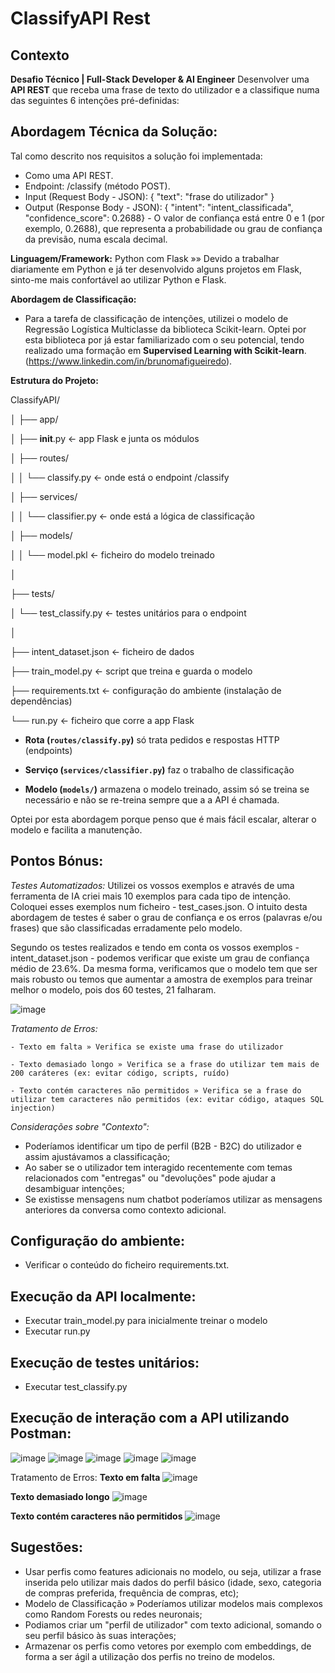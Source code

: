 # ClassifyAPI Rest

## **Contexto**

**Desafio Técnico | Full-Stack Developer & AI Engineer**
Desenvolver uma **API REST** que receba uma frase de texto do utilizador e a classifique numa das seguintes 6 intenções pré-definidas:

## **Abordagem Técnica da Solução:**

Tal como descrito nos requisitos a solução foi implementada:
-  	Como uma API REST.
-   Endpoint: /classify (método POST).
-   Input (Request Body - JSON): { "text": "frase do utilizador" }
-   Output (Response Body - JSON): { "intent": "intent_classificada", "confidence_score":  0.2688} - O valor de confiança está entre 0 e 1 (por exemplo, 0.2688), que representa a probabilidade ou grau de confiança da previsão, numa escala decimal.

**Linguagem/Framework:** Python com Flask »» Devido a trabalhar diariamente em Python e já ter desenvolvido alguns projetos em Flask, sinto-me mais confortável ao utilizar Python e Flask.

**Abordagem de Classificação:** 
- Para a tarefa de classificação de intenções, utilizei o modelo de Regressão Logística Multiclasse da biblioteca Scikit-learn. Optei por esta biblioteca por já estar familiarizado com o seu potencial, tendo realizado uma formação em **Supervised Learning with Scikit-learn**.(https://www.linkedin.com/in/brunomafigueiredo).
 
 **Estrutura do Projeto:** 

  ClassifyAPI/
  
│
├── app/

│   ├── __init__.py             ← app Flask e junta os módulos

│   ├── routes/

│   │   └── classify.py         ← onde está o endpoint /classify

│   ├── services/

│   │   └── classifier.py       ← onde está a lógica de classificação

│   ├── models/

│   │   └── model.pkl           ← ficheiro do modelo treinado

│

├── tests/

│   └── test_classify.py        ← testes unitários para o endpoint

│

├── intent_dataset.json         ← ficheiro de dados

├── train_model.py              ← script que treina e guarda o modelo

├── requirements.txt            ← configuração do ambiente (instalação de dependências)

└── run.py                      ← ficheiro que corre a app Flask


-   **Rota (`routes/classify.py`)** só trata pedidos e respostas HTTP (endpoints)
    
-   **Serviço (`services/classifier.py`)** faz o trabalho de classificação
    
-   **Modelo (`models/`)** armazena o modelo treinado, assim só se treina se necessário e não se re-treina sempre que a a API é chamada.
 
Optei por esta abordagem porque penso que é mais fácil escalar, alterar o modelo e facilita a manutenção.

## **Pontos Bónus:**
  *Testes Automatizados:*
  Utilizei os vossos exemplos e através de uma ferramenta de IA criei mais 10 exemplos para cada tipo de intenção. Coloquei esses exemplos num ficheiro - test_cases.json. O intuito desta abordagem de testes é saber o grau de confiança e os erros (palavras e/ou frases) que são classificadas erradamente pelo modelo.

Segundo os testes realizados e tendo em conta os vossos exemplos - intent_dataset.json - podemos verificar que existe um grau de confiança médio de 23.6%.
Da mesma forma, verificamos que o modelo tem que ser mais robusto ou temos que aumentar a amostra de exemplos para treinar melhor o modelo, pois dos 60 testes, 21 falharam.

  ![image](https://github.com/user-attachments/assets/2b4f40c0-b71f-4695-906d-e2cadbfca165)

  *Tratamento de Erros:*
  
	- Texto em falta » Verifica se existe uma frase do utilizador
 
	- Texto demasiado longo » Verifica se a frase do utilizar tem mais de 200 caráteres (ex: evitar código, scripts, ruído)
 
	- Texto contém caracteres não permitidos » Verifica se a frase do utilizar tem caracteres não permitidos (ex: evitar código, ataques SQL injection)

*Considerações sobre "Contexto":*
 - Poderíamos identificar um tipo de perfil (B2B - B2C) do utilizador  e assim ajustávamos a classificação;
 - Ao saber se o utilizador tem interagido recentemente com temas relacionados com "entregas" ou "devoluções" pode ajudar a desambiguar intenções;
 - Se existisse mensagens num chatbot poderíamos utilizar as mensagens anteriores da conversa como contexto adicional.

## **Configuração do ambiente:**
-   Verificar o conteúdo do ficheiro requirements.txt.

## **Execução da API localmente:**
- Executar train_model.py para inicialmente treinar o modelo
- Executar run.py

## **Execução de testes unitários:**
- Executar test_classify.py

## **Execução de interação com a API utilizando Postman:**

![image](https://github.com/user-attachments/assets/bf7ed7d7-c664-4133-992e-6bdce72b9858)
![image](https://github.com/user-attachments/assets/53c900e7-59a4-4763-9c78-a00cb250dbc6)
![image](https://github.com/user-attachments/assets/3913c219-c0d6-4c72-832d-9cc35571a0ae)
![image](https://github.com/user-attachments/assets/5e8735bd-94c5-4775-b65c-df1ca6fcd003)
![image](https://github.com/user-attachments/assets/80722d07-8db2-441f-aaad-8384fd67cdb2)


Tratamento de Erros:
**Texto em falta**
![image](https://github.com/user-attachments/assets/8a78d3f7-2a78-41a9-a367-94dbd943eb29)

**Texto demasiado longo**
![image](https://github.com/user-attachments/assets/8188bf64-28c2-48e2-a1ef-b3a88af10316)

**Texto contém caracteres não permitidos**
![image](https://github.com/user-attachments/assets/2646e1d2-25f8-4c83-ae69-53bf83f84031)


## **Sugestões:**

- Usar perfis como features adicionais no modelo, ou seja, utilizar a frase inserida pelo utilizar mais dados do perfil básico (idade, sexo, categoria de compras preferida, frequência de compras, etc);
- Modelo de Classificação »  Poderíamos utilizar modelos mais complexos como Random Forests ou redes neuronais;
- Podiamos criar um "perfil de utilizador" com texto adicional, somando o seu perfil básico às suas interações;
- Armazenar os perfis como vetores por exemplo com embeddings, de forma a ser ágil a utilização dos perfis no treino de modelos.

